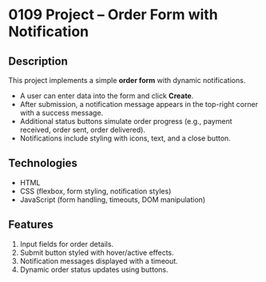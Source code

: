 # 0109 Project – Order Form with Notification

## Description
This project implements a simple **order form** with dynamic notifications.  
- A user can enter data into the form and click **Create**.  
- After submission, a notification message appears in the top-right corner with a success message.  
- Additional status buttons simulate order progress (e.g., payment received, order sent, order delivered).  
- Notifications include styling with icons, text, and a close button.  

## Technologies
- HTML  
- CSS (flexbox, form styling, notification styles)  
- JavaScript (form handling, timeouts, DOM manipulation)  

## Features
1. Input fields for order details.  
2. Submit button styled with hover/active effects.  
3. Notification messages displayed with a timeout.  
4. Dynamic order status updates using buttons.  
